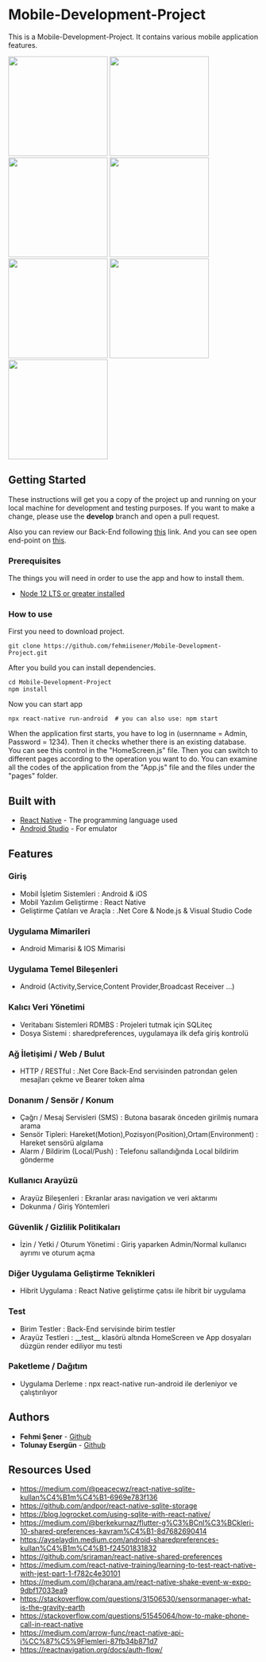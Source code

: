 # Mobile-Development-Project

This is a Mobile-Development-Project. It contains various mobile application features.

<img src="/screenshots/1.png" width="200"> <img src="/screenshots/2.png" width="200"> <img src="/screenshots/3.png" width="200"> <img src="/screenshots/4.png" width="200"> <img src="/screenshots/5.png" width="200"> <img src="/screenshots/6.png" width="200"> <img src="/screenshots/7.png" width="200"> 

## Getting Started

These instructions will get you a copy of the project up and running on your local machine for development and testing purposes. If you want to make a change, please use the **develop** branch and open a pull request.

Also you can review our Back-End following [this](https://github.com/tolunayesergun/ProjectTrackerAPI) link. And you can see open end-point on [this](https://mobilproje.tolunayesergun.com/swagger/index.html).

### Prerequisites

The things you will need in order to use the app and how to install them.

- [Node 12 LTS or greater installed](https://nodejs.org/en/download/)

### How to use
First you need to download project.
```
git clone https://github.com/fehmiisener/Mobile-Development-Project.git
```
After you build you can install dependencies.
```
cd Mobile-Development-Project
npm install
```
Now you can start app
```
npx react-native run-android  # you can also use: npm start
```
When the application first starts, you have to log in (usernname = Admin, Password = 1234). Then it checks whether there is an existing database. You can see this control in the "HomeScreen.js" file. Then you can switch to different pages according to the operation you want to do. You can examine all the codes of the application from the "App.js" file and the files under the "pages" folder.

## Built with

* [React Native](https://reactnative.dev/) - The programming language used
* [Android Studio](https://developer.android.com/studio) - For emulator

 ## Features

### Giriş 
* Mobil İşletim Sistemleri : Android & iOS
* Mobil Yazılım Geliştirme : React Native
* Geliştirme Çatıları ve Araçla : .Net Core & Node.js & Visual Studio Code
### Uygulama  Mimarileri 
* Android Mimarisi & IOS Mimarisi
### Uygulama Temel Bileşenleri
* Android (Activity,Service,Content Provider,Broadcast Receiver ...)
### Kalıcı Veri Yönetimi
* Veritabanı Sistemleri RDMBS : Projeleri tutmak için SQLiteç
* Dosya Sistemi : sharedpreferences, uygulamaya ilk defa giriş kontrolü
### Ağ İletişimi / Web / Bulut
* HTTP / RESTful : .Net Core Back-End servisinden patrondan gelen mesajları çekme ve Bearer token alma
### Donanım / Sensör / Konum
* Çağrı / Mesaj Servisleri (SMS) : Butona basarak önceden girilmiş numara arama
* Sensör Tipleri: Hareket(Motion),Pozisyon(Position),Ortam(Environment) : Hareket sensörü algılama
* Alarm / Bildirim (Local/Push) : Telefonu sallandığında Local bildirim gönderme
### Kullanıcı Arayüzü
* Arayüz Bileşenleri : Ekranlar arası navigation ve veri aktarımı
* Dokunma / Giriş Yöntemleri
### Güvenlik / Gizlilik Politikaları
* İzin / Yetki / Oturum Yönetimi : Giriş yaparken Admin/Normal kullanıcı ayrımı ve oturum açma
### Diğer Uygulama Geliştirme Teknikleri
* Hibrit Uygulama : React Native geliştirme çatısı ile hibrit bir uygulama
### Test
* Birim Testler : Back-End servisinde birim testler
* Arayüz Testleri : \_\_test\_\_ klasörü altında HomeScreen ve App dosyaları düzgün render ediliyor mu testi
### Paketleme / Dağıtım
* Uygulama Derleme : npx react-native run-android ile derleniyor ve çalıştırılıyor

## Authors

* **Fehmi Şener** - [Github](https://github.com/fehmiisener)
* **Tolunay Esergün** - [Github](https://github.com/tolunayesergun)

## Resources Used

* https://medium.com/@peacecwz/react-native-sqlite-kullan%C4%B1m%C4%B1-6969e783f136
* https://github.com/andpor/react-native-sqlite-storage
* https://blog.logrocket.com/using-sqlite-with-react-native/
* https://medium.com/@berkekurnaz/flutter-g%C3%BCnl%C3%BCkleri-10-shared-preferences-kavram%C4%B1-8d7682690414
* https://ayselaydin.medium.com/android-sharedpreferences-kullan%C4%B1m%C4%B1-f24501831832
* https://github.com/sriraman/react-native-shared-preferences
* https://medium.com/react-native-training/learning-to-test-react-native-with-jest-part-1-f782c4e30101
* https://medium.com/@charana.am/react-native-shake-event-w-expo-9dbf17033ea9
* https://stackoverflow.com/questions/31506530/sensormanager-what-is-the-gravity-earth
* https://stackoverflow.com/questions/51545064/how-to-make-phone-call-in-react-native
* https://medium.com/arrow-func/react-native-api-i%CC%87%C5%9Flemleri-87fb34b871d7
* https://reactnavigation.org/docs/auth-flow/


